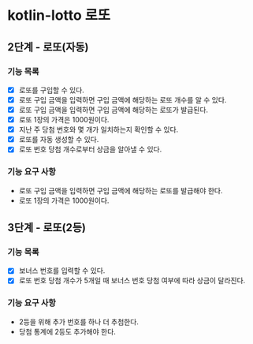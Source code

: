 # kotlin-lotto 로또

## 2단계 - 로또(자동)
### 기능 목록

- [X] 로또를 구입할 수 있다.
- [X] 로또 구입 금액을 입력하면 구입 금액에 해당하는 로또 개수를 알 수 있다.
- [X] 로또 구입 금액을 입력하면 구입 금액에 해당하는 로또가 발급된다.
- [X] 로또 1장의 가격은 1000원이다.
- [X] 지난 주 당첨 번호와 몇 개가 일치하는지 확인할 수 있다.
- [X] 로또를 자동 생성할 수 있다.
- [X] 로또 번호 당첨 개수로부터 상금을 알아낼 수 있다.

### 기능 요구 사항

- 로또 구입 금액을 입력하면 구입 금액에 해당하는 로또를 발급해야 한다.
- 로또 1장의 가격은 1000원이다.

## 3단계 - 로또(2등)
### 기능 목록

- [X] 보너스 번호를 입력할 수 있다.
- [X] 로또 번호 당첨 개수가 5개일 때 보너스 번호 당첨 여부에 따라 상금이 달라진다.

### 기능 요구 사항

- 2등을 위해 추가 번호를 하나 더 추첨한다.
- 당첨 통계에 2등도 추가해야 한다.